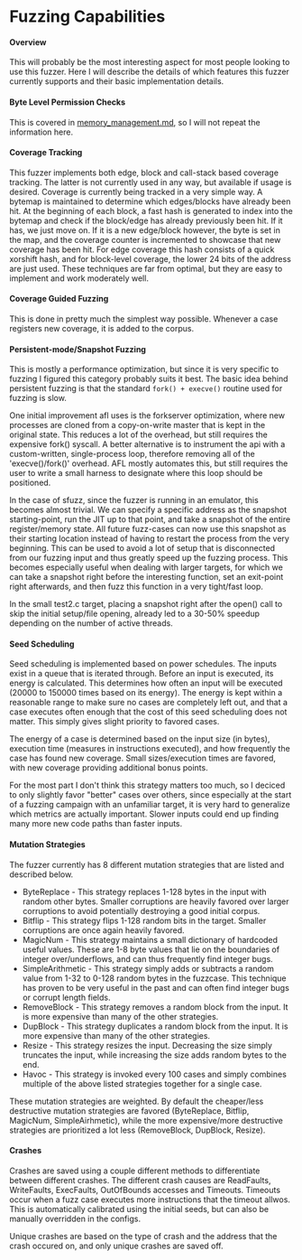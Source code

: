 # Fuzzing Capabilities

#### Overview
This will probably be the most interesting aspect for most people looking to use this fuzzer. Here
I will describe the details of which features this fuzzer currently supports and their basic 
implementation details. 

#### Byte Level Permission Checks
This is covered in [memory_management.md](https://github.com/seal9055/sfuzz/tree/main/docs/memory_management.md), 
so I will not repeat the information here.

#### Coverage Tracking

This fuzzer implements both edge, block and call-stack based coverage tracking. The latter is not currently
used in any way, but available if usage is desired. Coverage is currently being tracked in a very 
simple way. A bytemap is maintained to determine which edges/blocks have already been hit. At the beginning of
each block, a fast hash is generated to index into the bytemap and check if the block/edge has already previously
been hit. If it has, we just move on. If it is a new edge/block however, the byte is set in the map, and the 
coverage counter is incremented to showcase that new coverage has been hit. For edge coverage this hash consists
of a quick xorshift hash, and for block-level coverage, the lower 24 bits of the address are just used. These
techniques are far from optimal, but they are easy to implement and work moderately well.

#### Coverage Guided Fuzzing

This is done in pretty much the simplest way possible. Whenever a case registers new coverage, it is added
to the corpus.

#### Persistent-mode/Snapshot Fuzzing

This is mostly a performance optimization, but since it is very specific to fuzzing I figured this
category probably suits it best. The basic idea behind persistent fuzzing is that the standard
`fork() + execve()` routine used for fuzzing is slow. 

One initial improvement afl uses is the forkserver optimization, where new processes are cloned
from a copy-on-write master that is kept in the original state. This reduces a lot of the overhead,
but still requires the expensive fork() syscall. A better alternative is to instrument the api with
a custom-written, single-process loop, therefore removing all of the 'execve()/fork()' overhead. AFL
mostly automates this, but still requires the user to write a small harness to designate where this
loop should be positioned.

In the case of sfuzz, since the fuzzer is running in an emulator, this becomes almost trivial. We
can specify a specific address as the snapshot starting-point, run the JIT up to that point, and
take a snapshot of the entire register/memory state. All future fuzz-cases can now use this snapshot
as their starting location instead of having to restart the process from the very beginning. This
can be used to avoid a lot of setup that is disconnected from our fuzzing input and thus greatly
speed up the fuzzing process. This becomes especially useful when dealing with larger targets, for
which we can take a snapshot right before the interesting function, set an exit-point right
afterwards, and then fuzz this function in a very tight/fast loop.

In the small test2.c target, placing a snapshot right after the open() call to skip the initial
setup/file opening, already led to a 30-50% speedup depending on the number of active threads.

#### Seed Scheduling

Seed scheduling is implemented based on power schedules. The inputs exist in a queue that is iterated
through. Before an input is executed, its energy is calculated. This determines how often an input will 
be executed (20000 to 150000 times based on its energy). The energy is kept within a reasonable range
to make sure no cases are completely left out, and that a case executes often enough that the cost of
this seed scheduling does not matter. This simply gives slight priority to favored cases.

The energy of a case is determined based on the input size (in bytes), execution time (measures in instructions
executed), and how frequently the case has found new coverage. Small sizes/execution times are favored, with new
coverage providing additional bonus points.

For the most part I don't think this strategy matters too much, so I deciced to only slightly favor "better" cases
over others, since especially at the start of a fuzzing campaign with an unfamiliar target, it is very hard to generalize
which metrics are actually important. Slower inputs could end up finding many more new code paths than faster inputs.

#### Mutation Strategies

The fuzzer currently has 8 different mutation strategies that are listed and described below.

- ByteReplace - This strategy replaces 1-128 bytes in the input with random other bytes. Smaller corruptions are 
  heavily favored over larger corruptions to avoid potentially destroying a good initial corpus.
- Bitflip - This strategy flips 1-128 random bits in the target. Smaller corruptions are once again heavily favored.
- MagicNum - This strategy maintains a small dictionary of hardcoded useful values. These are 1-8 byte values that lie 	  on the boundaries of integer over/underflows, and can thus frequently find integer bugs.
- SimpleArithmetic - This strategy simply adds or subtracts a random value from 1-32 to 0-128 random bytes in 
  the fuzzcase. This technique has proven to be very useful in the past and can often find integer bugs or corrupt 
  length fields.
- RemoveBlock - This strategy removes a random block from the input. It is more expensive than many 
  of the other strategies.
- DupBlock - This strategy duplicates a random block from the input. It is more expensive than many 
  of the other strategies.
- Resize - This strategy resizes the input. Decreasing the size simply truncates the input, while increasing the size
  adds random bytes to the end.
- Havoc - This strategy is invoked every 100 cases and simply combines multiple of the above listed strategies 
  together for a single case.

These mutation strategies are weighted. By default the cheaper/less destructive mutation strategies are 
favored (ByteReplace, Bitflip, MagicNum, SimpleAirhmetic), while the more expensive/more destructive
strategies are prioritized a lot less (RemoveBlock, DupBlock, Resize).

#### Crashes

Crashes are saved using a couple different methods to differentiate between different crashes. The different
crash causes are ReadFaults, WriteFaults, ExecFaults, OutOfBounds accesses and Timeouts. Timeouts occur when
a fuzz case executes more instructions that the timeout allwos. This is automatically calibrated using the initial
seeds, but can also be manually overridden in the configs. 

Unique crashes are based on the type of crash and the address that the crash occured on, and only unique crashes are saved off.